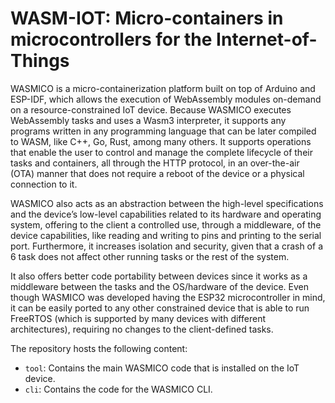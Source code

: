 # WASM-IOT: Micro-containers in microcontrollers for the Internet-of-Things

WASMICO is a micro-containerization platform built on top of Arduino and ESP-IDF, which allows the execution of WebAssembly modules on-demand on a resource-constrained IoT device. Because WASMICO executes WebAssembly tasks and uses a Wasm3 interpreter, it supports any programs written in any programming language that can be later compiled to WASM, like C++, Go, Rust, among many others. It supports operations that enable the user to control and manage the complete lifecycle of their tasks and containers, all through the HTTP protocol, in an over-the-air (OTA) manner that does not require a reboot of the device or a physical connection to it.

WASMICO also acts as an abstraction between the high-level specifications and the device’s low-level capabilities related to its hardware and operating system, offering to the client a controlled use, through a middleware, of the device capabilities, like reading and writing to pins and printing to the serial port. Furthermore, it increases isolation and security, given that a crash of a 6 task does not affect other running tasks or the rest of the system.

It also offers better code portability between devices since it works as a middleware between the tasks and the OS/hardware of the device. Even though WASMICO was developed having the ESP32 microcontroller in mind, it can be easily ported to any other constrained device that is able to run FreeRTOS (which is supported by many devices with different architectures), requiring no changes to the client-defined tasks.

The repository hosts the following content:

* `tool`: Contains the main WASMICO code that is installed on the IoT device.
* `cli`: Contains the code for the WASMICO CLI.
